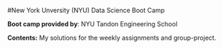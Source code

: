 #New York Unversity (NYU) Data Science Boot Camp

**Boot camp provided by**: NYU Tandon Engineering School

**Contents:** My solutions for the weekly assignments and group-project. 

